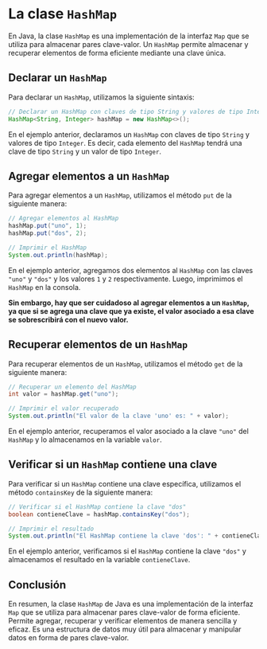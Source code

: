 # La clase `HashMap`

En Java, la clase `HashMap` es una implementación de la interfaz `Map` que se utiliza para almacenar pares clave-valor.
Un `HashMap` permite almacenar y recuperar elementos de forma eficiente mediante una clave única.

## Declarar un `HashMap`

Para declarar un `HashMap`, utilizamos la siguiente sintaxis:

```java
// Declarar un HashMap con claves de tipo String y valores de tipo Integer
HashMap<String, Integer> hashMap = new HashMap<>();
```

En el ejemplo anterior, declaramos un `HashMap` con claves de tipo `String` y valores de tipo `Integer`. Es decir, cada
elemento del `HashMap` tendrá una clave de tipo `String` y un valor de tipo `Integer`.

## Agregar elementos a un `HashMap`

Para agregar elementos a un `HashMap`, utilizamos el método `put` de la siguiente manera:

```java
// Agregar elementos al HashMap
hashMap.put("uno", 1);
hashMap.put("dos", 2);

// Imprimir el HashMap
System.out.println(hashMap);
```

En el ejemplo anterior, agregamos dos elementos al `HashMap` con las claves `"uno"` y `"dos"` y los valores `1` y `2`
respectivamente. Luego, imprimimos el `HashMap` en la consola.

**Sin embargo, hay que ser cuidadoso al agregar elementos a un `HashMap`, ya que si se agrega una clave que ya existe,
el valor asociado a esa clave se sobrescribirá con el nuevo valor.**

## Recuperar elementos de un `HashMap`

Para recuperar elementos de un `HashMap`, utilizamos el método `get` de la siguiente manera:

```java
// Recuperar un elemento del HashMap
int valor = hashMap.get("uno");

// Imprimir el valor recuperado
System.out.println("El valor de la clave 'uno' es: " + valor);
```

En el ejemplo anterior, recuperamos el valor asociado a la clave `"uno"` del `HashMap` y lo almacenamos en la variable
`valor`.

## Verificar si un `HashMap` contiene una clave

Para verificar si un `HashMap` contiene una clave específica, utilizamos el método `containsKey` de la siguiente manera:

```java
// Verificar si el HashMap contiene la clave "dos"
boolean contieneClave = hashMap.containsKey("dos");

// Imprimir el resultado
System.out.println("El HashMap contiene la clave 'dos': " + contieneClave);
```

En el ejemplo anterior, verificamos si el `HashMap` contiene la clave `"dos"` y almacenamos el resultado en la variable
`contieneClave`.

## Conclusión

En resumen, la clase `HashMap` de Java es una implementación de la interfaz `Map` que se utiliza para almacenar pares
clave-valor de forma eficiente. Permite agregar, recuperar y verificar elementos de manera sencilla y eficaz. Es una
estructura de datos muy útil para almacenar y manipular datos en forma de pares clave-valor.